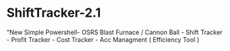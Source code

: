 # ShiftTracker-2.1
"New Simple Powershell- OSRS Blast Furnace / Cannon Ball -  Shift Tracker - Profit Tracker - Cost Tracker - Acc Managment ( Efficiency Tool )
